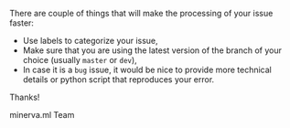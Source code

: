 There are couple of things that will make the processing of your issue faster:

* Use labels to categorize your issue,
* Make sure that you are using the latest version of the branch of your choice (usually `master` or `dev`),
* In case it is a `bug` issue, it would be nice to provide more technical details or python script that reproduces your error.

Thanks!

minerva.ml Team
